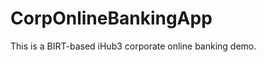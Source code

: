 CorpOnlineBankingApp
====================

This is a BIRT-based iHub3 corporate online banking demo.
